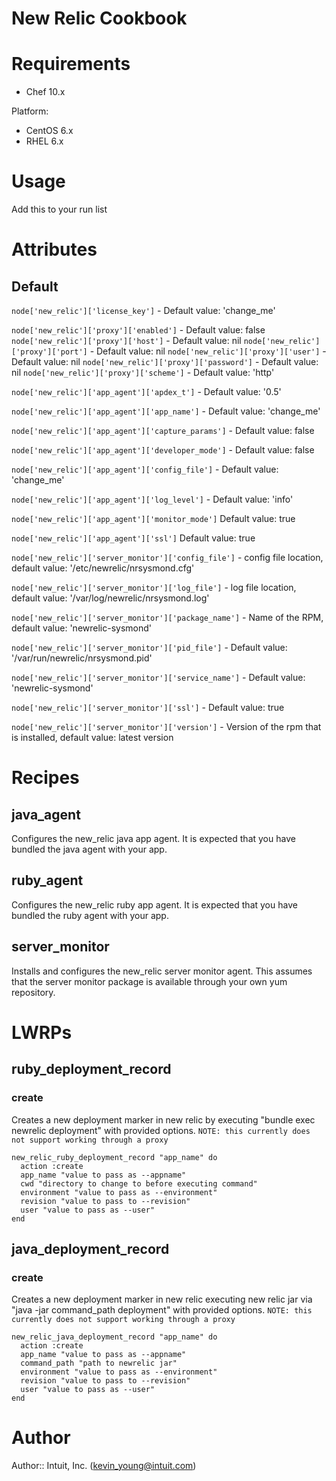 # New Relic Cookbook

# Requirements
* Chef 10.x

Platform:
* CentOS 6.x
* RHEL 6.x

# Usage
Add this to your run list

# Attributes
## Default
`node['new_relic']['license_key']` - Default value: 'change_me'

`node['new_relic']['proxy']['enabled']` - Default value: false
`node['new_relic']['proxy']['host']` - Default value: nil
`node['new_relic']['proxy']['port']` - Default value: nil
`node['new_relic']['proxy']['user']` - Default value: nil
`node['new_relic']['proxy']['password']` - Default value: nil
`node['new_relic']['proxy']['scheme']` - Default value: 'http'

`node['new_relic']['app_agent']['apdex_t']` - Default value: '0.5'

`node['new_relic']['app_agent']['app_name']` - Default value: 'change_me'

`node['new_relic']['app_agent']['capture_params']` - Default value: false

`node['new_relic']['app_agent']['developer_mode']` - Default value: false

`node['new_relic']['app_agent']['config_file']` - Default value: 'change_me'

`node['new_relic']['app_agent']['log_level']` - Default value: 'info'

`node['new_relic']['app_agent']['monitor_mode']`   Default value: true

`node['new_relic']['app_agent']['ssl']` Default value: true

`node['new_relic']['server_monitor']['config_file']` - config file location, default value: '/etc/newrelic/nrsysmond.cfg'

`node['new_relic']['server_monitor']['log_file']` - log file location, default value: '/var/log/newrelic/nrsysmond.log'

`node['new_relic']['server_monitor']['package_name']` - Name of the RPM, default value: 'newrelic-sysmond'

`node['new_relic']['server_monitor']['pid_file']` - Default value: '/var/run/newrelic/nrsysmond.pid'

`node['new_relic']['server_monitor']['service_name']` - Default value: 'newrelic-sysmond'

`node['new_relic']['server_monitor']['ssl']` - Default value: true

`node['new_relic']['server_monitor']['version']` - Version of the rpm that is installed, default value: latest version

# Recipes
## java_agent
Configures the new_relic java app agent. It is expected that you have bundled
the java agent with your app.

## ruby_agent
Configures the new_relic ruby app agent. It is expected that you have bundled
the ruby agent with your app.

## server_monitor
Installs and configures the new_relic server monitor agent. This assumes that
the server monitor package is available through your own yum repository.


# LWRPs
## ruby_deployment_record
### create
Creates a new deployment marker in new relic by executing "bundle exec newrelic deployment" with provided options. ```NOTE: this currently does not support
working through a proxy```

    new_relic_ruby_deployment_record "app_name" do
      action :create
      app_name "value to pass as --appname"
      cwd "directory to change to before executing command"
      environment "value to pass as --environment"
      revision "value to pass to --revision"
      user "value to pass as --user"
    end

## java_deployment_record
### create
Creates a new deployment marker in new relic executing new relic jar via "java -jar command_path deployment" with provided options. ```NOTE: this currently
does not support working through a proxy```

    new_relic_java_deployment_record "app_name" do
      action :create
      app_name "value to pass as --appname"
      command_path "path to newrelic jar"
      environment "value to pass as --environment"
      revision "value to pass to --revision"
      user "value to pass as --user"
    end

# Author

Author:: Intuit, Inc. (<kevin_young@intuit.com>)
